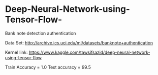 # Deep-Neural-Network-using-Tensor-Flow-
Bank note detection authentication

Data Set: http://archive.ics.uci.edu/ml/datasets/banknote+authentication

Kernel link: https://www.kaggle.com/tawsifsazid/deep-neural-network-using-tensor-flow

Train Accuracy = 1.0
Test accuracy = 99.5
